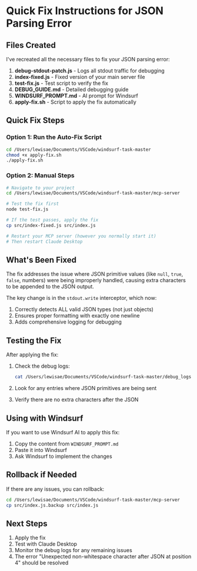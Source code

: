 # Quick Fix Instructions for JSON Parsing Error

## Files Created

I've recreated all the necessary files to fix your JSON parsing error:

1. **debug-stdout-patch.js** - Logs all stdout traffic for debugging
2. **index-fixed.js** - Fixed version of your main server file
3. **test-fix.js** - Test script to verify the fix
4. **DEBUG_GUIDE.md** - Detailed debugging guide
5. **WINDSURF_PROMPT.md** - AI prompt for Windsurf
6. **apply-fix.sh** - Script to apply the fix automatically

## Quick Fix Steps

### Option 1: Run the Auto-Fix Script

```bash
cd /Users/lewisae/Documents/VSCode/windsurf-task-master
chmod +x apply-fix.sh
./apply-fix.sh
```

### Option 2: Manual Steps

```bash
# Navigate to your project
cd /Users/lewisae/Documents/VSCode/windsurf-task-master/mcp-server

# Test the fix first
node test-fix.js

# If the test passes, apply the fix
cp src/index-fixed.js src/index.js

# Restart your MCP server (however you normally start it)
# Then restart Claude Desktop
```

## What's Been Fixed

The fix addresses the issue where JSON primitive values (like `null`, `true`, `false`, numbers) were being improperly handled, causing extra characters to be appended to the JSON output.

The key change is in the `stdout.write` interceptor, which now:
1. Correctly detects ALL valid JSON types (not just objects)
2. Ensures proper formatting with exactly one newline
3. Adds comprehensive logging for debugging

## Testing the Fix

After applying the fix:

1. Check the debug logs:
   ```bash
   cat /Users/lewisae/Documents/VSCode/windsurf-task-master/debug_logs/stdout_debug.log
   ```

2. Look for any entries where JSON primitives are being sent
3. Verify there are no extra characters after the JSON

## Using with Windsurf

If you want to use Windsurf AI to apply this fix:

1. Copy the content from `WINDSURF_PROMPT.md`
2. Paste it into Windsurf
3. Ask Windsurf to implement the changes

## Rollback if Needed

If there are any issues, you can rollback:

```bash
cd /Users/lewisae/Documents/VSCode/windsurf-task-master/mcp-server
cp src/index.js.backup src/index.js
```

## Next Steps

1. Apply the fix
2. Test with Claude Desktop
3. Monitor the debug logs for any remaining issues
4. The error "Unexpected non-whitespace character after JSON at position 4" should be resolved
